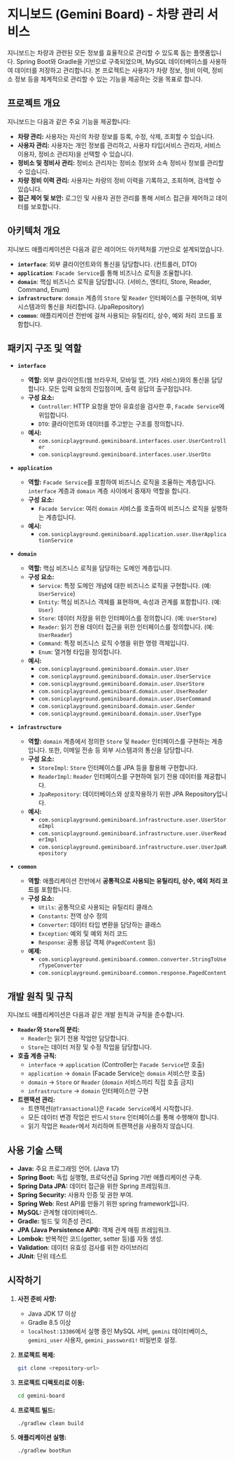 # 지니보드 (Gemini Board) - 차량 관리 서비스

지니보드는 차량과 관련된 모든 정보를 효율적으로 관리할 수 있도록 돕는 플랫폼입니다. Spring Boot와 Gradle을 기반으로 구축되었으며, MySQL 데이터베이스를 사용하여 데이터를 저장하고 관리합니다. 본 프로젝트는 사용자가 차량 정보, 정비 이력, 정비소 정보 등을 체계적으로 관리할 수 있는 기능을 제공하는 것을 목표로 합니다.

## 프로젝트 개요

지니보드는 다음과 같은 주요 기능을 제공합니다:

*   **차량 관리:** 사용자는 자신의 차량 정보를 등록, 수정, 삭제, 조회할 수 있습니다.
*   **사용자 관리:** 사용자는 개인 정보를 관리하고, 사용자 타입(서비스 관리자, 서비스 이용자, 정비소 관리자)을 선택할 수 있습니다.
*   **정비소 및 정비사 관리:** 정비소 관리자는 정비소 정보와 소속 정비사 정보를 관리할 수 있습니다.
*   **차량 정비 이력 관리:** 사용자는 차량의 정비 이력을 기록하고, 조회하며, 검색할 수 있습니다.
*   **접근 제어 및 보안:** 로그인 및 사용자 권한 관리를 통해 서비스 접근을 제어하고 데이터를 보호합니다.

## 아키텍처 개요

지니보드 애플리케이션은 다음과 같은 레이어드 아키텍처를 기반으로 설계되었습니다.

*   **`interface`**: 외부 클라이언트와의 통신을 담당합니다. (컨트롤러, DTO)
*   **`application`**: `Facade Service`를 통해 비즈니스 로직을 조율합니다.
*   **`domain`**: 핵심 비즈니스 로직을 담당합니다. (서비스, 엔티티, Store, Reader, Command, Enum)
*   **`infrastructure`**: `domain` 계층의 `Store` 및 `Reader` 인터페이스를 구현하며, 외부 시스템과의 통신을 처리합니다. (JpaRepository)
*   **`common`**: 애플리케이션 전반에 걸쳐 사용되는 유틸리티, 상수, 예외 처리 코드를 포함합니다.

## 패키지 구조 및 역할

-   **`interface`**
    -   **역할:** 외부 클라이언트(웹 브라우저, 모바일 앱, 기타 서비스)와의 통신을 담당합니다. 모든 입력 요청의 진입점이며, 출력 응답의 출구점입니다.
    -   **구성 요소:**
        -   `Controller`: HTTP 요청을 받아 유효성을 검사한 후, `Facade Service`에 위임합니다.
        -   `DTO`: 클라이언트와 데이터를 주고받는 구조를 정의합니다.
    -   **예시:**
        -   `com.sonicplayground.geminiboard.interfaces.user.UserController`
        -   `com.sonicplayground.geminiboard.interfaces.user.UserDto`

-   **`application`**
    -   **역할:** `Facade Service`를 포함하여 비즈니스 로직을 조율하는 계층입니다. `interface` 계층과 `domain` 계층 사이에서 중재자 역할을 합니다.
    -   **구성 요소:**
        -   `Facade Service`: 여러 `domain` 서비스를 호출하여 비즈니스 로직을 실행하는 계층입니다.
    -   **예시:**
        -   `com.sonicplayground.geminiboard.application.user.UserApplicationService`

-   **`domain`**
    -   **역할:** 핵심 비즈니스 로직을 담당하는 도메인 계층입니다.
    -   **구성 요소:**
        -   `Service`: 특정 도메인 개념에 대한 비즈니스 로직을 구현합니다. (예: `UserService`)
        -   `Entity`: 핵심 비즈니스 객체를 표현하며, 속성과 관계를 포함합니다. (예: `User`)
        -   `Store`: 데이터 저장을 위한 인터페이스를 정의합니다. (예: `UserStore`)
        -   `Reader`: 읽기 전용 데이터 접근을 위한 인터페이스를 정의합니다. (예: `UserReader`)
        - `Command`: 특정 비즈니스 로직 수행을 위한 명령 객체입니다.
        - `Enum`: 열거형 타입을 정의합니다.
    -   **예시:**
        -   `com.sonicplayground.geminiboard.domain.user.User`
        -   `com.sonicplayground.geminiboard.domain.user.UserService`
        -   `com.sonicplayground.geminiboard.domain.user.UserStore`
        -   `com.sonicplayground.geminiboard.domain.user.UserReader`
        - `com.sonicplayground.geminiboard.domain.user.UserCommand`
        - `com.sonicplayground.geminiboard.domain.user.Gender`
        - `com.sonicplayground.geminiboard.domain.user.UserType`

-   **`infrastructure`**
    -   **역할:** `domain` 계층에서 정의한 `Store` 및 `Reader` 인터페이스를 구현하는 계층입니다. 또한, 이메일 전송 등 외부 시스템과의 통신을 담당합니다.
    -   **구성 요소:**
        -   `StoreImpl`: `Store` 인터페이스를 JPA 등을 활용해 구현합니다.
        -   `ReaderImpl`: `Reader` 인터페이스를 구현하여 읽기 전용 데이터를 제공합니다.
        - `JpaRepository`: 데이터베이스와 상호작용하기 위한 JPA Repository입니다.
    -   **예시:**
        -   `com.sonicplayground.geminiboard.infrastructure.user.UserStoreImpl`
        - `com.sonicplayground.geminiboard.infrastructure.user.UserReaderImpl`
        - `com.sonicplayground.geminiboard.infrastructure.user.UserJpaRepository`

- **`common`**
    - **역할**: 애플리케이션 전반에서 **공통적으로 사용되는 유틸리티, 상수, 예외 처리 코드**를 포함합니다.
    - **구성 요소:**
        - `Utils`: 공통적으로 사용되는 유틸리티 클래스
        - `Constants`: 전역 상수 정의
        - `Converter`: 데이터 타입 변환을 담당하는 클래스
        - `Exception`: 예외 및 예외 처리 코드
        - `Response`: 공통 응답 객체 (`PagedContent` 등)
    -   **예제:**
        - `com.sonicplayground.geminiboard.common.converter.StringToUserTypeConverter`
        - `com.sonicplayground.geminiboard.common.response.PagedContent`

## 개발 원칙 및 규칙

지니보드 애플리케이션은 다음과 같은 개발 원칙과 규칙을 준수합니다.

-   **`Reader`와 `Store`의 분리:**
    -   `Reader`는 읽기 전용 작업만 담당합니다.
    -   `Store`는 데이터 저장 및 수정 작업을 담당합니다.
-   **호출 계층 규칙:**
    -   `interface` → `application` (Controller는 `Facade Service`만 호출)
    -   `application` → `domain` (Facade Service는 `domain` 서비스만 호출)
    -   `domain` → `Store` or `Reader` (`domain` 서비스끼리 직접 호출 금지)
    - `infrastructure` -> `domain` 인터페이스만 구현
-   **트랜잭션 관리:**
    -   트랜잭션(`@Transactional`)은 `Facade Service`에서 시작합니다.
    -   모든 데이터 변경 작업은 반드시 `Store` 인터페이스를 통해 수행해야 합니다.
    - 읽기 작업은 `Reader`에서 처리하며 트랜잭션을 사용하지 않습니다.

## 사용 기술 스택

*   **Java:** 주요 프로그래밍 언어. (Java 17)
*   **Spring Boot:** 독립 실행형, 프로덕션급 Spring 기반 애플리케이션 구축.
*   **Spring Data JPA:** 데이터 접근을 위한 Spring 프레임워크.
*   **Spring Security:** 사용자 인증 및 권한 부여.
*   **Spring Web**: Rest API를 만들기 위한 spring framework입니다.
*   **MySQL:** 관계형 데이터베이스.
*   **Gradle:** 빌드 및 의존성 관리.
*   **JPA (Java Persistence API):** 객체 관계 매핑 프레임워크.
*   **Lombok:** 반복적인 코드(getter, setter 등)를 자동 생성.
*   **Validation**: 데이터 유효성 검사를 위한 라이브러리
*   **JUnit**: 단위 테스트


## 시작하기

1.  **사전 준비 사항:**
    *   Java JDK 17 이상
    *   Gradle 8.5 이상
    *   `localhost:13306`에서 실행 중인 MySQL 서버, `gemini` 데이터베이스, `gemini_user` 사용자, `gemini_password1!` 비밀번호 설정.

2.  **프로젝트 복제:**
    ```bash
    git clone <repository-url>
    ```

3.  **프로젝트 디렉토리로 이동:**
    ```bash
    cd gemini-board
    ```

4.  **프로젝트 빌드:**
    ```bash
    ./gradlew clean build
    ```

5.  **애플리케이션 실행:**
    ```bash
    ./gradlew bootRun